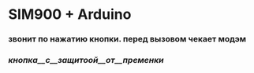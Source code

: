 # SIM900 + Arduino
### звонит по нажатию кнопки. перед вызовом чекает модэм
### _кнопка__с__защитоой__от__пременки_
